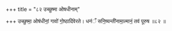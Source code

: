 +++
title = "८२ उच्छुष्मा ओषधीनाम्"

+++
उच्छुष्मा॒ ओष॑धीनां॒ गावो॑ गो॒ष्ठादि॑वेरते। धन॑ँ सनि॒ष्यन्ती॑नामा॒त्मानं॒ तव॑ पूरुष ॥८२ ॥
